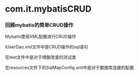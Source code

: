 # com.it.mybatisCRUD

### 回顾mybatis的简单CRUD操作

Mybatis使用XML配置进行CRUD操作

IUserDao.xml文件中是CRUD操作的sql语句

在test文件中是对于增删改查的测试类

在resources文件下的SqlMapConfig.xml中是对于数据库连接的配置
